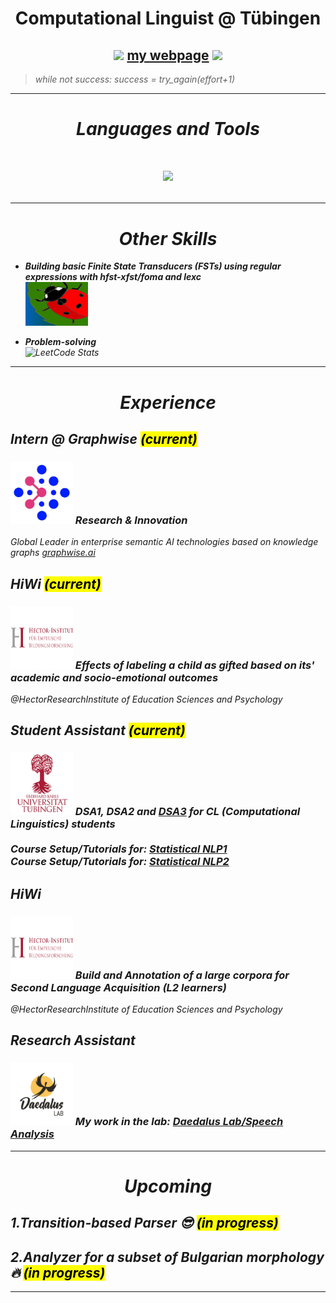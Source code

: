 <h1 align="center"> Computational Linguist @ Tübingen </h1>


<h2 align="center">
  <img src="https://media.giphy.com/media/hvRJCLFzcasrR4ia7z/giphy.gif" width="30"/>
  <a href="https://mariokuzmanov.github.io/">my webpage</a>
  <img src="https://media.giphy.com/media/hvRJCLFzcasrR4ia7z/giphy.gif" width="30"/>
</h2>

<!--- ![](https://komarev.com/ghpvc/?username=MarioKuzmanov&color=green&style=flat) --->


> <em>while not success: success = try_again(effort+1)</emp>

***
<h1 align="center"><i>Languages and Tools</i><h1>

<p align="center">
  <a href="https://skillicons.dev">
    <img src="https://skillicons.dev/icons?i=py,java,r,html,css,js,git,pytorch,figma,github,githubactions,gradle,idea,latex,linux,md,maven,pycharm,regex,sklearn,vscode,windows,&theme=dark&perline=11" />
  </a>
</p>

<!--- 
<h2 align="center">
<img src="icons/python.png" alt="Python" style="width:70px;height:70px;"/>
<img src="icons/java.png" alt="Java" style="width:90px;height:80px;"/>
<img src="icons/r.png" alt="R" style="width:90px;height:80px;"/>
<img src="icons/html.png" alt="HTML" style="width:90px;height:80px;"/>
<img src="icons/css.png" alt="CSS" style="width:90px;height:80px;"/>
<img src="icons/js.png" alt="JS" style="width:110px;height:80px;"/>
<img src="icons/git.png" alt="Git" style="width:90px;height:80px;"/>   
<img src="icons/pytorch.png" alt="Pytorch" width=100px height=80px />
--->

***

<h1 align="center"> Other Skills </h1>

* <b>Building basic Finite State Transducers (FSTs) using regular expressions with hfst-xfst/foma and lexc</b> <br> <img src="icons/hfst.png" alt="hfst-xfst" style="width:100px;height:70px;"/> 

* <b> Problem-solving </b> <br> ![LeetCode Stats](https://leetcard.jacoblin.cool/MarioKuzmanov1?theme=dark&font=Frank%20Ruhl%20Libre)

***

<h1 align="center">Experience</h1>

<h2>Intern @ Graphwise <mark>(current)</mark> </h2>

<h3> <img src="icons/graphwise.png" alt="graphwise.ai" style="width:100px;height:100px;"/> Research & Innovation </h3>
<p> Global Leader in enterprise semantic AI technologies based on knowledge graphs <a href="https://graphwise.ai/">graphwise.ai</a></p>

<h2>HiWi <mark>(current)</mark> </h2>

<h3> <img src="icons/hector_inst.png" alt="Hector Institute" style="width:100px;height:100px;"/> Effects of labeling a child as gifted based on its' academic and socio-emotional outcomes </h3>


<p> <em>@HectorResearchInstitute of Education Sciences and Psychology</em> </p>


<h2>Student Assistant <mark>(current)</mark> </h2>

<h3> <img src="icons/uni_tubingen.png" alt="University of Tubingen" style="width:100px;height:100px;"/> DSA1, DSA2 and <a href="https://dsacl3-2024.github.io/">DSA3</a> for CL (Computational Linguistics) students 
<br> <br>  
Course Setup/Tutorials for:  <a href="https://snlp1-2024.github.io/">Statistical NLP1</a> <br>
Course Setup/Tutorials for:  <a href="https://snlp2-2025.github.io/">Statistical NLP2</a>
</h3>

<h2>HiWi</h2>

<h3> <img src="icons/hector_inst.png" alt="Hector Institute" style="width:100px;height:100px;"/> Build and Annotation of a large corpora for Second Language Acquisition (L2 learners) </h3>
<p> <em>@HectorResearchInstitute of Education Sciences and Psychology</em> </p>


<h2>Research Assistant</h2>


<h3> <img src="icons/daedalus.png" alt="Daedalus Lab" style="width:100px;height:100px;"/> My work in the lab: <a href="https://github.com/daedalusLAB/speech_analysis">Daedalus Lab/Speech Analysis</a></h3>

***
<h1 align="center"> Upcoming </h1>

1.Transition-based Parser 😎 <mark>(in progress)</mark>
---
2.Analyzer for a subset of Bulgarian morphology 🔥 <mark>(in progress)</mark>
---
***
